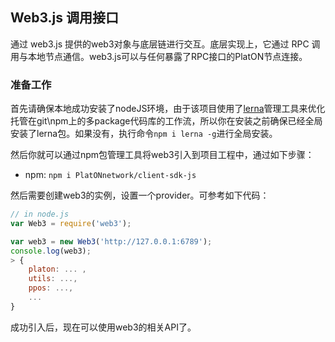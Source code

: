 ## Web3.js 调用接口 

通过 web3.js 提供的web3对象与底层链进行交互。底层实现上，它通过 RPC 调用与本地节点通信。web3.js可以与任何暴露了RPC接口的PlatON节点连接。

### 准备工作

首先请确保本地成功安装了nodeJS环境，由于该项目使用了[lerna](https://github.com/lerna/lerna)管理工具来优化托管在git\npm上的多package代码库的工作流，所以你在安装之前确保已经全局安装了lerna包。如果没有，执行命令`npm i lerna -g`进行全局安装。

然后你就可以通过npm包管理工具将web3引入到项目工程中，通过如下步骤：

- npm: `npm i PlatONnetwork/client-sdk-js`

然后需要创建web3的实例，设置一个provider。可参考如下代码：

```js
// in node.js
var Web3 = require('web3');

var web3 = new Web3('http://127.0.0.1:6789');
console.log(web3);
> {
    platon: ... ,
    utils: ...,
    ppos: ...,
    ...
}
```

成功引入后，现在可以使用web3的相关API了。
